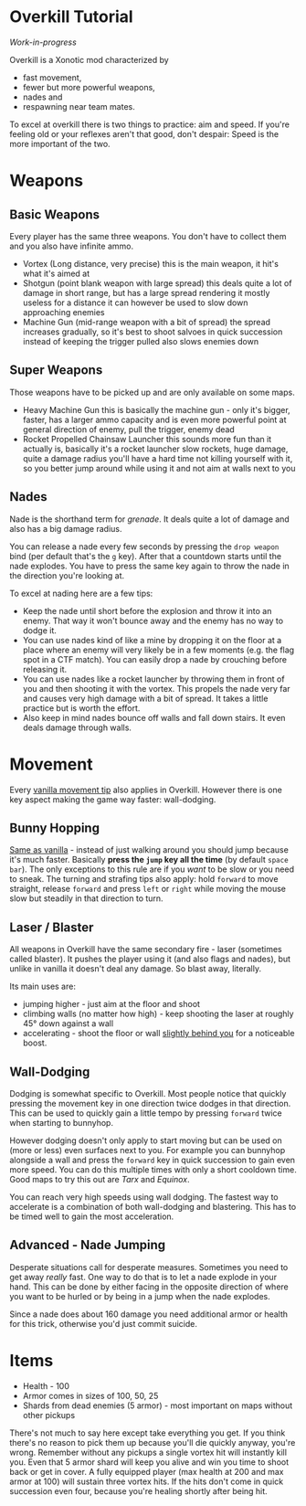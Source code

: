 Overkill Tutorial
=================

*Work-in-progress*

Overkill is a Xonotic mod characterized by

- fast movement,
- fewer but more powerful weapons,
- nades and
- respawning near team mates.

To excel at overkill there is two things to practice: aim and speed. If you're feeling old or your reflexes aren't that good, don't despair: Speed is the more important of the two.


Weapons
=======

Basic Weapons
-------------

Every player has the same three weapons. You don't have to collect them and you also have infinite ammo.

- Vortex (Long distance, very precise)
this is the main weapon, it hit's what it's aimed at
- Shotgun (point blank weapon with large spread)
this deals quite a lot of damage in short range, but has a large spread rendering it mostly useless for a distance
it can however be used to slow down approaching enemies
- Machine Gun (mid-range weapon with a bit of spread)
the spread increases gradually, so it's best to shoot salvoes in quick succession instead of keeping the trigger pulled
also slows enemies down

Super Weapons
-------------

Those weapons have to be picked up and are only available on some maps.
 
- Heavy Machine Gun
this is basically the machine gun - only it's bigger, faster, has a larger ammo capacity and is even more powerful
point at general direction of enemy, pull the trigger, enemy dead
- Rocket Propelled Chainsaw Launcher
this sounds more fun than it actually is, basically it's a rocket launcher
slow rockets, huge damage, quite a damage radius
you'll have a hard time not killing yourself with it, so you better jump around while using it and not aim at walls next to you

Nades
-----

Nade is the shorthand term for *grenade*. It deals quite a lot of damage and also has a big damage radius.

You can release a nade every few seconds by pressing the `drop weapon` bind (per default that's the `g` key). After that a countdown starts until the nade explodes. You have to press the same key again to throw the nade in the direction you're looking at.

To excel at nading here are a few tips:

* Keep the nade until short before the explosion and throw it into an enemy. That way it won't bounce away and the enemy has no way to dodge it.
* You can use nades kind of like a mine by dropping it on the floor at a place where an enemy will very likely be in a few moments (e.g. the flag spot in a CTF match). You can easily drop a nade by crouching before releasing it.
* You can use nades like a rocket launcher by throwing them in front of you and then shooting it with the vortex. This propels the nade very far and causes very high damage with a bit of spread. It takes a little practice but is worth the effort.
* Also keep in mind nades bounce off walls and fall down stairs. It even deals damage through walls.


Movement
========

Every [vanilla movement tip](Halogenes_Newbie_Corner#movement) also applies in Overkill. However there is one key aspect making the game way faster: wall-dodging.

Bunny Hopping
-------------

[Same as vanilla](Halogenes_Newbie_Corner#bunny-hopping) - instead of just walking around you should jump because it's much faster. Basically **press the `jump` key all the time** (by default `space bar`). The only exceptions to this rule are if you *want* to be slow or you need to sneak. The turning and strafing tips also apply: hold `forward` to move straight, release `forward` and press `left` or `right` while moving the mouse slow but steadily in that direction to turn.

Laser / Blaster
---------------

All weapons in Overkill have the same secondary fire - laser (sometimes called blaster). It pushes the player using it (and also flags and nades), but unlike in vanilla it doesn't deal any damage. So blast away, literally.

Its main uses are:

- jumping higher - just aim at the floor and shoot
- climbing walls (no matter how high) - keep shooting the laser at roughly 45° down against a wall
- accelerating - shoot the floor or wall [slightly behind you](Halogenes_Newbie_Corner#wall-blastering) for a noticeable boost.

Wall-Dodging
------------

Dodging is somewhat specific to Overkill. Most people notice that quickly pressing the movement key in one direction twice dodges in that direction. This can be used to quickly gain a little tempo by pressing `forward` twice when starting to bunnyhop.

However dodging doesn't only apply to start moving but can be used on (more or less) even surfaces next to you. For example you can bunnyhop alongside a wall and press the `forward` key in quick succession to gain even more speed. You can do this multiple times with only a short cooldown time. Good maps to try this out are *Tarx* and *Equinox*.

You can reach very high speeds using wall dodging. The fastest way to accelerate is a combination of both wall-dodging and blastering. This has to be timed well to gain the most acceleration.

Advanced - Nade Jumping
-----------------------

Desperate situations call for desperate measures. Sometimes you need to get away *really* fast. One way to do that is to let a nade explode in your hand. This can be done by either facing in the opposite direction of where you want to be hurled or by being in a jump when the nade explodes.

Since a nade does about 160 damage you need additional armor or health for this trick, otherwise you'd just commit suicide.

Items
=====

- Health - 100
- Armor comes in sizes of 100, 50, 25
- Shards from dead enemies (5 armor) - most important on maps without other pickups

There's not much to say here except take everything you get. If you think there's no reason to pick them up because you'll die quickly anyway, you're wrong. Remember without any pickups a single vortex hit will instantly kill you. Even that 5 armor shard will keep you alive and win you time to shoot back or get in cover. A fully equipped player (max health at 200 and max armor at 100) will sustain three vortex hits. If the hits don't come in quick succession even four, because you're healing shortly after being hit.
